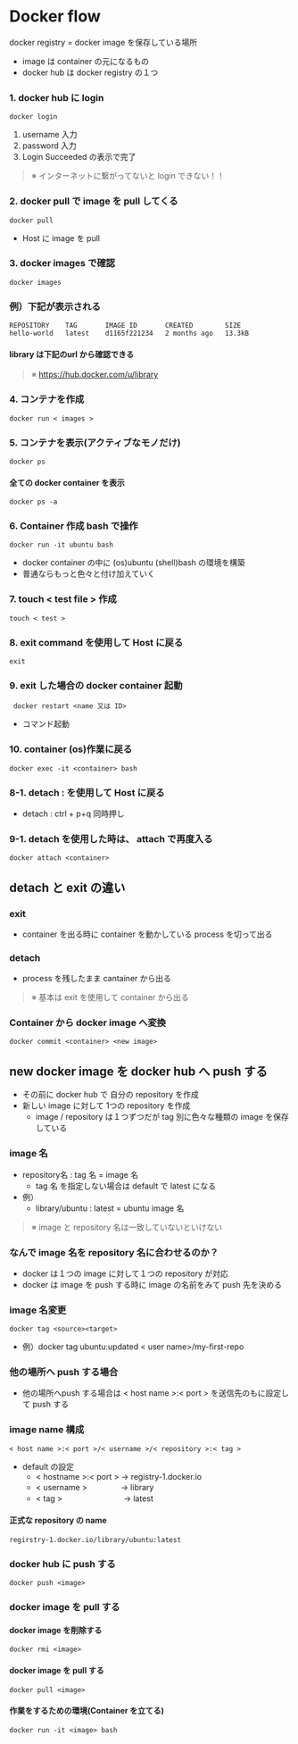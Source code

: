 # Docker flow
docker registry = docker image を保存している場所
- image は container の元になるもの
- docker hub は docker registry の１つ
### 1. docker hub に login
    docker login
1. username 入力
2. password 入力
3. Login Succeeded の表示で完了
> ※ インターネットに繋がってないと login できない！！
### 2. docker pull で image を pull してくる
    docker pull
- Host に image を pull
### 3. docker images で確認
    docker images
### 例）下記が表示される
    REPOSITORY    TAG       IMAGE ID       CREATED        SIZE
    hello-world   latest    d1165f221234   2 months ago   13.3kB
#### library は下記のurl から確認できる
> ※ https://hub.docker.com/u/library
### 4. コンテナを作成
    docker run < images >
### 5.  コンテナを表示(アクティブなモノだけ)
    docker ps
#### 全ての docker container を表示
    docker ps -a
### 6. Container 作成 bash で操作
    docker run -it ubuntu bash
- docker container の中に (os)ubuntu (shell)bash の環境を構築
- 普通ならもっと色々と付け加えていく
### 7. touch < test file > 作成
    touch < test >
### 8. exit command を使用して Host に戻る
    exit
### 9. exit した場合の docker container 起動
     docker restart <name 又は ID>
- コマンド起動
### 10. container  (os)作業に戻る
    docker exec -it <container> bash
### 8-1. detach : を使用して Host に戻る
- detach : ctrl + p+q 同時押し
### 9-1. detach を使用した時は、 attach で再度入る
    docker attach <container>
## detach と exit の違い
### exit
- container を出る時に container を動かしている process を切って出る
### detach
- process を残したまま cantainer から出る
> ※ 基本は exit を使用して container から出る
### Container から docker image へ変換
    docker commit <container> <new image>
## new docker image を docker hub へ push する
- その前に docker hub で 自分の repository を作成
- 新しい image に対して 1つの repository を作成
   - image / repository は１つずつだが tag 別に色々な種類の image を保存している
### image 名
- repository名 : tag 名 = image 名
   - tag 名 を指定しない場合は default で latest になる
- 例）
   - library/ubuntu : latest = ubuntu image 名
> ※ image と repository 名は一致していないといけない
### なんで image 名を repository 名に合わせるのか？
- docker は１つの image に対して１つの repository が対応
- docker は image を push する時に image の名前をみて push 先を決める
### image 名変更
    docker tag <source><target>
- 例）docker tag ubuntu:updated < user name>/my-first-repo
### 他の場所へ push する場合
- 他の場所へpush する場合は < host name >:< port > を送信先のもに設定して push する
### image name 構成
`< host name >:< port >/< username >/< repository >:< tag >`
- default の設定
   - < hostname >:< port > → registry-1.docker.io
   - < username >  　　　　→ library
   - < tag > 　　　　　　 　 → latest
#### 正式な repository の name
`regirstry-1.docker.io/library/ubuntu:latest`
### docker hub に push する
    docker push <image>
### docker image を pull する
#### docker image を削除する
    docker rmi <image>
#### docker image を pull する
    docker pull <image>
#### 作業をするための環境(Container を立てる)
    docker run -it <image> bash

